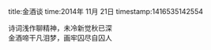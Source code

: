 title:金酒谈
time:2014年 11月 21日
timestamp:1416535142554

<div>诗词浅作聊精神，未冷新觉秋已深</div><div>金酒啼干凡泪梦，画牢囚尽自囚人</div><wbr>